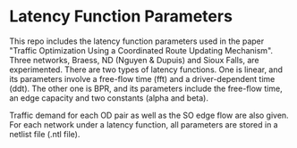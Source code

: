 # **Latency Function Parameters**

This repo includes the latency function parameters used in the paper "Traffic Optimization Using a Coordinated Route Updating Mechanism". Three networks, Braess, ND (Nguyen & Dupuis) and Sioux Falls, are experimented. There are two types of latency functions. One is linear, and its parameters involve a free-flow time (fft) and a driver-dependent time (ddt). The other one is BPR, and its parameters include the free-flow time, an edge capacity and two constants (alpha and beta).

Traffic demand for each OD pair as well as the SO edge flow are also given. For each network under a latency function, all parameters are stored in a netlist file (.ntl file).